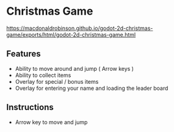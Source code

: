 # Christmas Game
https://macdonaldrobinson.github.io/godot-2d-christmas-game/exports/html/godot-2d-christmas-game.html

## Features
- Ability to move around and jump ( Arrow keys )
- Ability to collect items
- Overlay for special / bonus items
- Overlay for entering your name and loading the leader board

## Instructions
- Arrow key to move and jump
